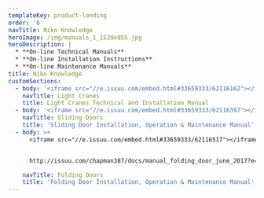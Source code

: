 ```yaml
---
templateKey: product-landing
order: '6'
navTitle: Niko Knowledge
heroImage: /img/manuals_1_1520x855.jpg
heroDescription: |
  * **On-line Technical Manuals**
  * **On-line Installation Instructions**
  * **On-line Maintenance Manuals**
title: Niko Knowledge
customSections:
  - body: '<iframe src="//e.issuu.com/embed.html#33659333/62116162"></iframe>'
    navTitle: Light Cranes
    title: Light Cranes Technical and Installation Manual
  - body: '<iframe src="//e.issuu.com/embed.html#33659333/62116397"></iframe>'
    navTitle: Sliding Doors
    title: 'Sliding Door Installation, Operation & Maintenance Manual'
  - body: >+
      <iframe src="//e.issuu.com/embed.html#33659333/62116517"></iframe>


      http://issuu.com/chapman387/docs/manual_folding_door_june_2017?e=33659333/62116517

    navTitle: Folding Doors
    title: 'Folding Door Installation, Operation & Maintenance Manual'
---
```


